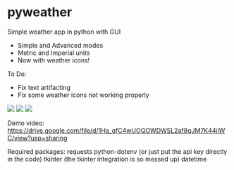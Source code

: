 # pyweather
Simple weather app in python with GUI
* Simple and Advanced modes
* Metric and Imperial units
* Now with weather icons!

To Do:
* Fix text artifacting
* Fix some weather icons not working properly

<img src="https://cloud-czx72xike-hack-club-bot.vercel.app/0image.png">
<img src="https://cloud-j88unvbof-hack-club-bot.vercel.app/0image.png">
<img src="https://cloud-lyregz921-hack-club-bot.vercel.app/0image.png">

Demo video: https://drive.google.com/file/d/1Ha_gfC4wUOQOWDWSL2af8gJM7K44iiWC/view?usp=sharing


Required packages:
requests
python-dotenv (or just put the api key directly in the code)
tkinter (the tkinter integration is so messed up)
datetime
